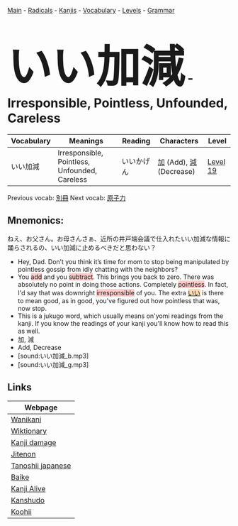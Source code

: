 <style> bigfont {font-size: 100px}</style>
[Main](../README.md) -
[Radicals](../radicals.md) -
[Kanjis](../kanjis.md) -
[Vocabulary](../vocabulary.md) -
[Levels](../levels.md) -
[Grammar](../grammar.md)
# <bigfont> いい加減</bigfont> - Irresponsible, Pointless, Unfounded, Careless 

| Vocabulary | Meanings | Reading | Characters | Level |
| --- | --- | --- | --- | --- |
| いい加減 | Irresponsible, Pointless, Unfounded, Careless | いいかげん |  [加](../kanjis/加.md) (Add), [減](../kanjis/減.md) (Decrease) | [Level 19](../levels/wk_level19.md) |

Previous vocab: [別冊](別冊.md) Next vocab: [原子力](原子力.md) 

## Mnemonics:
ねえ、お父さん。お母さんさぁ、近所の井戸端会議で仕入れたいい加減な情報に踊らされるの、いい加減に止めるべきだと思わない？
* Hey, Dad. Don’t you think it’s time for mom to stop being manipulated by pointless gossip from idly chatting with the neighbors?
* You <span style="background-color:#ffcccb"> add</span> and you <span style="background-color:#ffcccb"> subtract</span>. This brings you back to zero. There was absolutely no point in doing those actions. Completely <span style="background-color:#ffcccb"> pointless</span>. In fact, I'd say that was downright <span style="background-color:#ffcccb"> irresponsible</span> of you. The extra <span style="background-color:#fed8b1"> [いい](https://jisho.org/search/いい)</span> is there to mean good, as in good, you've figured out how pointless that was, now stop.
* This is a jukugo word, which usually means on'yomi readings from the kanji. If you know the readings of your kanji you'll know how to read this as well.
* 加, 減
* Add, Decrease
* [sound:いい加減_b.mp3]
* [sound:いい加減_g.mp3]


## Links 

| Webpage |
| --- |
| [Wanikani          ](https://www.wanikani.com/kanji/いい加減) |
| [Wiktionary        ](https://en.wiktionary.org/wiki/いい加減) |
| [Kanji damage      ](http://www.kanjidamage.com/kanji/search?utf8=✓&q=いい加減) |
| [Jitenon           ](https://jitenon.com/kanji/いい加減) |
| [Tanoshii japanese ](https://www.tanoshiijapanese.com/dictionary/kanji.cfm?k=いい加減) |
| [Baike             ](https://baike.baidu.com/item/いい加減) |
| [Kanji Alive       ](https://app.kanjialive.com/いい加減) |
| [Kanshudo          ](https://www.kanshudo.com/searchmn?q=いい加減) |
| [Koohii            ](https://kanji.koohii.com/study/kanji/いい加減) |
